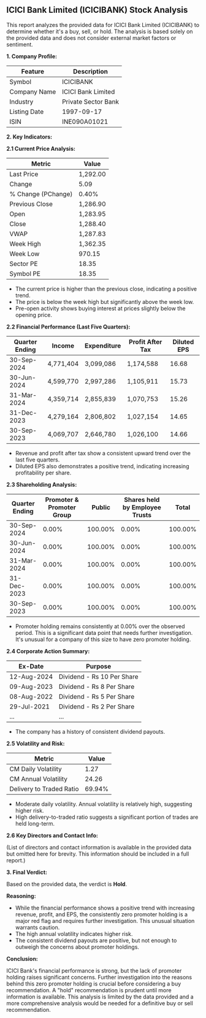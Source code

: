 ## ICICI Bank Limited (ICICIBANK) Stock Analysis

This report analyzes the provided data for ICICI Bank Limited (ICICIBANK) to determine whether it's a buy, sell, or hold.  The analysis is based solely on the provided data and does not consider external market factors or sentiment.

**1. Company Profile:**

| Feature          | Description                     |
|-----------------|---------------------------------|
| Symbol           | ICICIBANK                       |
| Company Name     | ICICI Bank Limited              |
| Industry         | Private Sector Bank             |
| Listing Date     | 1997-09-17                      |
| ISIN             | INE090A01021                    |


**2. Key Indicators:**

**2.1 Current Price Analysis:**

| Metric             | Value     |
|----------------------|------------|
| Last Price          | 1,292.00   |
| Change              | 5.09       |
| % Change (PChange)  | 0.40%      |
| Previous Close      | 1,286.90   |
| Open                | 1,283.95   |
| Close               | 1,288.40   |
| VWAP                | 1,287.83   |
| Week High           | 1,362.35   |
| Week Low            | 970.15    |
| Sector PE           | 18.35      |
| Symbol PE           | 18.35      |


* The current price is higher than the previous close, indicating a positive trend.
* The price is below the week high but significantly above the week low.
* Pre-open activity shows buying interest at prices slightly below the opening price.


**2.2 Financial Performance (Last Five Quarters):**

| Quarter Ending    | Income       | Expenditure   | Profit After Tax | Diluted EPS |
|--------------------|---------------|----------------|--------------------|-------------|
| 30-Sep-2024       | 4,771,404     | 3,099,086      | 1,174,588         | 16.68       |
| 30-Jun-2024       | 4,599,770     | 2,997,286      | 1,105,911         | 15.73       |
| 31-Mar-2024       | 4,359,714     | 2,855,839      | 1,070,753         | 15.26       |
| 31-Dec-2023       | 4,279,164     | 2,806,802      | 1,027,154         | 14.65       |
| 30-Sep-2023       | 4,069,707     | 2,646,780      | 1,026,100         | 14.66       |

* Revenue and profit after tax show a consistent upward trend over the last five quarters.
* Diluted EPS also demonstrates a positive trend, indicating increasing profitability per share.


**2.3 Shareholding Analysis:**

| Quarter Ending    | Promoter & Promoter Group | Public | Shares held by Employee Trusts | Total |
|--------------------|--------------------------|--------|-------------------------------|-------|
| 30-Sep-2024       | 0.00%                      | 100.00%| 0.00%                          | 100.00%|
| 30-Jun-2024       | 0.00%                      | 100.00%| 0.00%                          | 100.00%|
| 31-Mar-2024       | 0.00%                      | 100.00%| 0.00%                          | 100.00%|
| 31-Dec-2023       | 0.00%                      | 100.00%| 0.00%                          | 100.00%|
| 30-Sep-2023       | 0.00%                      | 100.00%| 0.00%                          | 100.00%|

* Promoter holding remains consistently at 0.00% over the observed period.  This is a significant data point that needs further investigation.  It's unusual for a company of this size to have zero promoter holding.


**2.4 Corporate Action Summary:**

| Ex-Date      | Purpose                               |
|--------------|---------------------------------------|
| 12-Aug-2024  | Dividend - Rs 10 Per Share             |
| 09-Aug-2023  | Dividend - Rs 8 Per Share              |
| 08-Aug-2022  | Dividend - Rs 5 Per Share              |
| 29-Jul-2021  | Dividend - Rs 2 Per Share              |
| ...          | ...                                   |

* The company has a history of consistent dividend payouts.


**2.5 Volatility and Risk:**

| Metric             | Value     |
|----------------------|------------|
| CM Daily Volatility | 1.27       |
| CM Annual Volatility| 24.26      |
| Delivery to Traded Ratio | 69.94%     |

* Moderate daily volatility.  Annual volatility is relatively high, suggesting higher risk.
* High delivery-to-traded ratio suggests a significant portion of trades are held long-term.


**2.6 Key Directors and Contact Info:**

(List of directors and contact information is available in the provided data but omitted here for brevity.  This information should be included in a full report.)


**3. Final Verdict:**

Based on the provided data, the verdict is **Hold**.

**Reasoning:**

* While the financial performance shows a positive trend with increasing revenue, profit, and EPS, the consistently zero promoter holding is a major red flag and requires further investigation.  This unusual situation warrants caution.
* The high annual volatility indicates higher risk.
* The consistent dividend payouts are positive, but not enough to outweigh the concerns about promoter holdings.

**Conclusion:**

ICICI Bank's financial performance is strong, but the lack of promoter holding raises significant concerns.  Further investigation into the reasons behind this zero promoter holding is crucial before considering a buy recommendation.  A "hold" recommendation is prudent until more information is available.  This analysis is limited by the data provided and a more comprehensive analysis would be needed for a definitive buy or sell recommendation.
